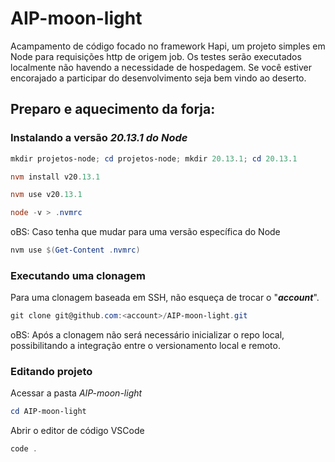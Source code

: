 # AIP-moon-light
Acampamento de código focado no framework Hapi, um projeto simples em Node para requisições http de origem job. Os testes serão executados localmente não havendo a necessidade de hospedagem. Se você estiver encorajado a participar do desenvolvimento seja bem vindo ao deserto.

## Preparo e aquecimento da forja:

### Instalando a versão *20.13.1 do Node*
```powershell
mkdir projetos-node; cd projetos-node; mkdir 20.13.1; cd 20.13.1

nvm install v20.13.1

nvm use v20.13.1

node -v > .nvmrc
```

oBS: Caso tenha que mudar para uma versão específica do Node
```powershell
nvm use $(Get-Content .nvmrc)
```
### Executando uma clonagem

Para uma clonagem baseada em SSH, não esqueça de trocar o "***account***".
```powershell
git clone git@github.com:<account>/AIP-moon-light.git
```
oBS: Após a clonagem não será necessário inicializar o repo local, possibilitando a integração entre o versionamento local e remoto.

### Editando projeto
Acessar a pasta *AIP-moon-light*
```powershell
cd AIP-moon-light
```
Abrir o editor de código VSCode 
```powershell
code .
```
